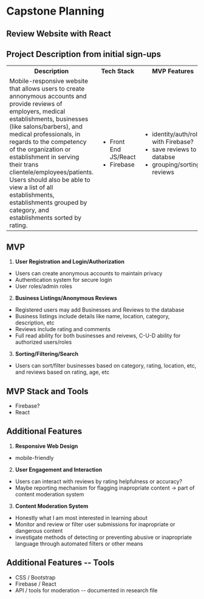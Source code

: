 # Capstone Planning
## Review Website with React

## Project Description from initial sign-ups
<table>
  <tr>
    <th>Description</th>
    <th>Tech Stack</th>
    <th>MVP Features</th>
    <th>Stretch Goals</th>
  </tr>
  <tr>
    <td>Mobile-responsive website that allows users to create annonymous accounts and provide reviews of employers, medical establishments, businesses (like salons/barbers), and medical professionals, in regards to the competency of the organization or establishment in serving their trans clientele/employees/patients. Users should also be able to view a list of all establishments, establishments grouped by category, and establishments sorted by rating.</td>
    <td>
      <ul>
        <li>Front End JS/React</li>
        <li>Firebase</li>
      </ul>
    </td>
    <td>
      <ul>
        <li>identity/auth/roles with Firebase?</li>
        <li>save reviews to databse</li>
        <li>grouping/sorting reviews</li>
      </ul>
    </td>
    <td>
    <ul>
        <li>definitely going to need some form of protection against site abuse</li>
        <li>styling with sass/bootstrap</li>
        <li>maybe messaging/comments?</li>
      </ul>
    </td>
  </tr>
</table>

## MVP
1. **User Registration and Login/Authorization**
  - Users can create anonymous accounts to maintain privacy
  - Authentication system for secure login
  - User roles/admin roles
2. **Business Listings/Anonymous Reviews**
  - Registered users may add Businesses and Reviews to the database
  - Business listings include details like name, location, category, description, etc
  - Reviews include rating and comments
  - Full read ability for both businesses and reivews, C-U-D ability for authorized users/roles
3. **Sorting/Filtering/Search**
  - Users can sort/filter businesses based on category, rating, location, etc, and reviews based on rating, age, etc
## MVP Stack and Tools
- Firebase?
- React
## Additional Features
1. **Responsive Web Design**
  - mobile-friendly
2. **User Engagement and Interaction**
  - Users can interact with reviews by rating helpfulness or accuracy?
  - Maybe reporting mechanism for flagging inapropriate content -> part of content moderation system
3. **Content Moderation System**
  - Honestly what I am most interested in learning about
  - Monitor and review or filter user submissions for inapropriate or dangerous content
  - investigate methods of detecting or preventing abusive or inapropriate language through automated filters or other means
## Additional Features -- Tools
  - CSS / Bootstrap
  - Firebase / React
  - API / tools for moderation -- documented in research file
